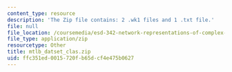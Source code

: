```yaml
---
content_type: resource
description: 'The Zip file contains: 2 .wk1 files and 1 .txt file.'
file: null
file_location: /coursemedia/esd-342-network-representations-of-complex-engineering-systems-spring-2010/ffc351ed0015720fb65dcf4e475b0627_mtlb_datset_clas.zip
file_type: application/zip
resourcetype: Other
title: mtlb_datset_clas.zip
uid: ffc351ed-0015-720f-b65d-cf4e475b0627
---
```

